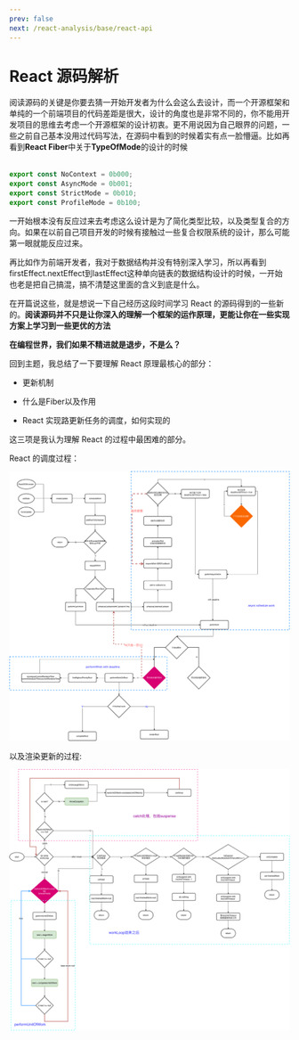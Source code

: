 ```yaml
---
prev: false
next: /react-analysis/base/react-api
---
```


# React 源码解析


阅读源码的关键是你要去猜一开始开发者为什么会这么去设计，而一个开源框架和单纯的一个前端项目的代码差距是很大，设计的角度也是非常不同的，你不能用开发项目的思维去考虑一个开源框架的设计初衷。更不用说因为自己眼界的问题，一些之前自己基本没用过代码写法，在源码中看到的时候着实有点一脸懵逼。比如再看到**React Fiber**中关于**TypeOfMode**的设计的时候

```js

export const NoContext = 0b000;
export const AsyncMode = 0b001;
export const StrictMode = 0b010;
export const ProfileMode = 0b100;

```

一开始根本没有反应过来去考虑这么设计是为了简化类型比较，以及类型复合的方向。如果在以前自己项目开发的时候有接触过一些复合权限系统的设计，那么可能第一眼就能反应过来。

再比如作为前端开发者，我对于数据结构并没有特别深入学习，所以再看到firstEffect.nextEffect到lastEffect这种单向链表的数据结构设计的时候，一开始也老是把自己搞混，搞不清楚这里面的含义到底是什么。

在开篇说这些，就是想说一下自己经历这段时间学习 React 的源码得到的一些新的。**阅读源码并不只是让你深入的理解一个框架的运作原理，更能让你在一些实现方案上学习到一些更优的方法**

**在编程世界，我们如果不精进就是退步，不是么？**

回到主题，我总结了一下要理解 React 原理最核心的部分：

- 更新机制

- 什么是Fiber以及作用

- React 实现路更新任务的调度，如何实现的

这三项是我认为理解 React 的过程中最困难的部分。

React 的调度过程：

![React 的调度过程](../images/react-analysis/scheduler-fiber-scheduler.png)

以及渲染更新的过程:

![React 渲染更新的过程](../images/react-analysis/scheduler-render-root.png)